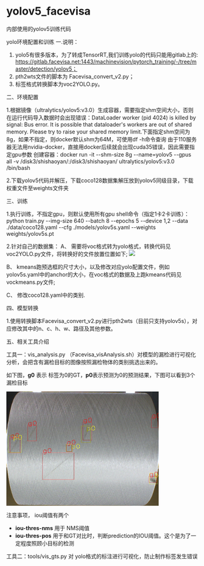 # yolov5_facevisa

内部使用的yolov5训练代码

yolo环境配置和训练
一.说明：
1. yolo5有很多版本，为了转成TensorRT,我们训练yolo的代码只能用gitlab上的: https://gitlab.facevisa.net:1443/machinevision/pytorch_training/-/tree/master/detection/yolov5；
2. pth2wts文件的脚本为 Facevisa_convert_v2.py；
3. 标签格式转换脚本为voc2YOLO.py。

二、环境配置

1.根据镜像（ultralytics/yolov5:v3.0）生成容器，需要指定shm空间大小，否则在运行代码导入数据时会出现错误：DataLoader worker (pid 4024) is killed by signal: Bus error. It is possible that dataloader's workers are out of shared memory. Please try to raise your shared memory limit.下面指定shm空间为8g，如果不指定，则docker默认shm为64M，可使用df -h命令查询
由于110服务器无法用nvidia-docker，直接用docker后续就会出现cuda35错误，因此需要指定gpu参数
创建容器：docker run -it --shm-size 8g --name=yolov5 --gpus all -v /disk3/shishaoyan/:/disk3/shishaoyan/ ultralytics/yolov5:v3.0 /bin/bash

2.下载yolov5代码并解压，下载coco128数据集解压放到yolov5同级目录，下载权重文件至weights文件夹

三、训练

1.执行训练，不指定gpu，则默认使用所有gpu
shell命令（指定1卡2卡训练）：python train.py --img-size 640 --batch 8 --epochs 5 --device 1,2 --data ./data/coco128.yaml --cfg ./models/yolov5s.yaml --weights weights/yolov5s.pt

2.针对自己的数据集：
A、 需要将voc格式转为yolo格式，转换代码见voc2YOLO.py文件，将转换好的文件放置位置如下;
![](https://gitlab.facevisa.net:1443/machinevision/pytorch_training/-/raw/master/detection/yolov5/inference/1B0BDFDD-5956-4a4d-9802-ED0DE9BEAF60.png)

B、 kmeans跑预选框的尺寸大小，以及修改对应yolo配置文件，例如yolov5s.yaml中的anchor的大小，在voc格式的数据及上跑kmeans代码见vockmeans.py文件;

C、 修改coco128.yaml中的类别.

四、模型转换

1.使用转换脚本Facevisa_convert_v2.py进行pth2wts（目前只支持yolov5s），对应修改其中的n、c、h、w、路径及其他参数。
 
五、相关工具介绍

工具一：vis_analysis.py （Facevisa_visAnalysis.sh）对模型的漏检进行可视化分析，会把含有漏检目标的图像按照漏检物体的类别挑选出来的。

如下图，**g0** 表示 标签为0的GT，**p0**表示预测为0的预测结果，下图可以看到3个漏检目标

<img src="./inference/defect_1_16_DTY_X818-M050_20210623021457_original_YW@1624414497759_0_0.jpg" width="400" height="300" align="middle" />



注意事项， 	iou阈值有两个

- **iou-thres-nms** 用于 NMS阈值
- **iou-thres-pos** 用于和GT对比时，判断prediction的IOU阈值。这个是为了一定程度照顾小目标的检测

工具二：tools/vis_gts.py  对 yolo格式的标注进行可视化，防止制作标签发生错误




